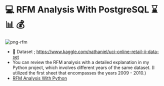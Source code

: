 # :computer: **RFM Analysis With PostgreSQL** :hourglass: :bar_chart: :moneybag:

![png-rfm](https://rfmcube.com/wp-content/uploads/2021/07/1_HiwX6vul8c4PBEueq3yBMw-750x350.png)

* :pushpin: Dataset ; https://www.kaggle.com/nathaniel/uci-online-retail-ii-data-set
* You can review the RFM analysis with a detailed explanation in my Python project, which involves different years of the same dataset. (I utilized the first sheet that encompasses the years 2009 - 2010.)
* [RFM Analysis With Python](https://github.com/hamzaugursumer/RFMAnalysisWithPython)

